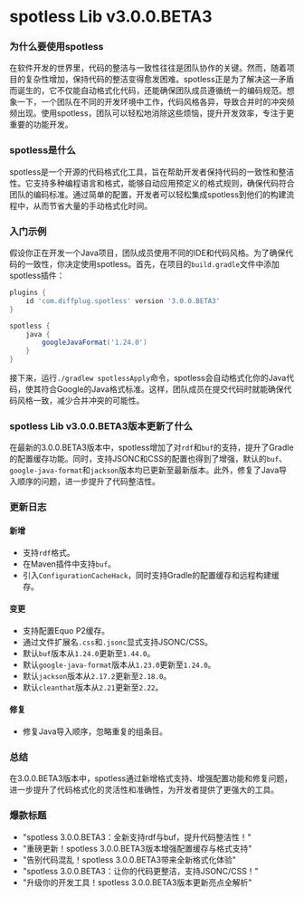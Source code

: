 # spotless Lib v3.0.0.BETA3
### 为什么要使用spotless

在软件开发的世界里，代码的整洁与一致性往往是团队协作的关键。然而，随着项目的复杂性增加，保持代码的整洁变得愈发困难。spotless正是为了解决这一矛盾而诞生的，它不仅能自动格式化代码，还能确保团队成员遵循统一的编码规范。想象一下，一个团队在不同的开发环境中工作，代码风格各异，导致合并时的冲突频频出现。使用spotless，团队可以轻松地消除这些烦恼，提升开发效率，专注于更重要的功能开发。

### spotless是什么

spotless是一个开源的代码格式化工具，旨在帮助开发者保持代码的一致性和整洁性。它支持多种编程语言和格式，能够自动应用预定义的格式规则，确保代码符合团队的编码标准。通过简单的配置，开发者可以轻松集成spotless到他们的构建流程中，从而节省大量的手动格式化时间。

### 入门示例

假设你正在开发一个Java项目，团队成员使用不同的IDE和代码风格。为了确保代码的一致性，你决定使用spotless。首先，在项目的`build.gradle`文件中添加spotless插件：

```groovy
plugins {
    id 'com.diffplug.spotless' version '3.0.0.BETA3'
}

spotless {
    java {
        googleJavaFormat('1.24.0')
    }
}
```

接下来，运行`./gradlew spotlessApply`命令，spotless会自动格式化你的Java代码，使其符合Google的Java格式标准。这样，团队成员在提交代码时就能确保代码风格一致，减少合并冲突的可能性。

### spotless Lib v3.0.0.BETA3版本更新了什么

在最新的3.0.0.BETA3版本中，spotless增加了对`rdf`和`buf`的支持，提升了Gradle的配置缓存功能。同时，支持JSONC和CSS的配置也得到了增强，默认的`buf`、`google-java-format`和`jackson`版本均已更新至最新版本。此外，修复了Java导入顺序的问题，进一步提升了代码整洁性。

### 更新日志

#### 新增
- 支持`rdf`格式。
- 在Maven插件中支持`buf`。
- 引入`ConfigurationCacheHack`，同时支持Gradle的配置缓存和远程构建缓存。

#### 变更
- 支持配置Equo P2缓存。
- 通过文件扩展名`.css`和`.jsonc`显式支持JSONC/CSS。
- 默认`buf`版本从`1.24.0`更新至`1.44.0`。
- 默认`google-java-format`版本从`1.23.0`更新至`1.24.0`。
- 默认`jackson`版本从`2.17.2`更新至`2.18.0`。
- 默认`cleanthat`版本从`2.21`更新至`2.22`。

#### 修复
- 修复Java导入顺序，忽略重复的组条目。

### 总结

在3.0.0.BETA3版本中，spotless通过新增格式支持、增强配置功能和修复问题，进一步提升了代码格式化的灵活性和准确性，为开发者提供了更强大的工具。

### 爆款标题

- "spotless 3.0.0.BETA3：全新支持rdf与buf，提升代码整洁性！"
- "重磅更新！spotless 3.0.0.BETA3版本增强配置缓存与格式支持"
- "告别代码混乱！spotless 3.0.0.BETA3带来全新格式化体验"
- "spotless 3.0.0.BETA3：让你的代码更整洁，支持JSONC/CSS！"
- "升级你的开发工具！spotless 3.0.0.BETA3版本更新亮点全解析"